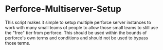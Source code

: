 # Perforce-Multiserver-Setup
This script makes it simple to setup multiple perforce server instances to work with many small teams of people to allow those small teams to still use the "free" tier from perforce. This should be used within the bounds of perforce's own terms and conditions and should not be used to bypass those terms.
